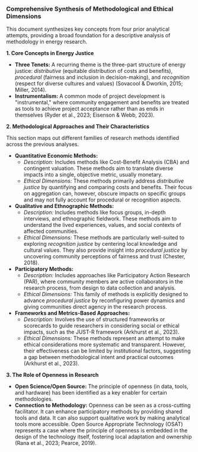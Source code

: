 ### Comprehensive Synthesis of Methodological and Ethical Dimensions

This document synthesizes key concepts from four prior analytical attempts, providing a broad foundation for a descriptive analysis of methodology in energy research.

**1. Core Concepts in Energy Justice**

-   **Three Tenets:** A recurring theme is the three-part structure of energy justice: *distributive* (equitable distribution of costs and benefits), *procedural* (fairness and inclusion in decision-making), and *recognition* (respect for diverse cultures and values) (Sovacool & Dworkin, 2015; Miller, 2014).
-   **Instrumentalism:** A common mode of project development is "instrumental," where community engagement and benefits are treated as tools to achieve project acceptance rather than as ends in themselves (Ryder et al., 2023; Eisenson & Webb, 2023).

**2. Methodological Approaches and Their Characteristics**

This section maps out different families of research methods identified across the previous analyses.

-   **Quantitative Economic Methods:**
    -   *Description:* Includes methods like Cost-Benefit Analysis (CBA) and contingent valuation. These methods aim to translate diverse impacts into a single, objective metric, usually monetary.
    -   *Ethical Dimensions:* These methods primarily address *distributive justice* by quantifying and comparing costs and benefits. Their focus on aggregation can, however, obscure impacts on specific groups and may not fully account for procedural or recognition aspects.
-   **Qualitative and Ethnographic Methods:**
    -   *Description:* Includes methods like focus groups, in-depth interviews, and ethnographic fieldwork. These methods aim to understand the lived experiences, values, and social contexts of affected communities.
    -   *Ethical Dimensions:* These methods are particularly well-suited to exploring *recognition justice* by centering local knowledge and cultural values. They also provide insight into *procedural justice* by uncovering community perceptions of fairness and trust (Chester, 2018).
-   **Participatory Methods:**
    -   *Description:* Includes approaches like Participatory Action Research (PAR), where community members are active collaborators in the research process, from design to data collection and analysis.
    -   *Ethical Dimensions:* This family of methods is explicitly designed to advance *procedural justice* by reconfiguring power dynamics and giving communities direct agency in the research process.
-   **Frameworks and Metrics-Based Approaches:**
    -   *Description:* Involves the use of structured frameworks or scorecards to guide researchers in considering social or ethical impacts, such as the JUST-R framework (Arkhurst et al., 2023).
    -   *Ethical Dimensions:* These methods represent an attempt to make ethical considerations more systematic and transparent. However, their effectiveness can be limited by institutional factors, suggesting a gap between methodological intent and practical outcomes (Arkhurst et al., 2023).

**3. The Role of Openness in Research**

-   **Open Science/Open Source:** The principle of openness (in data, tools, and hardware) has been identified as a key enabler for certain methodologies.
-   **Connection to Methodology:** Openness can be seen as a cross-cutting facilitator. It can enhance participatory methods by providing shared tools and data. It can also support qualitative work by making analytical tools more accessible. Open Source Appropriate Technology (OSAT) represents a case where the principle of openness is embedded in the design of the technology itself, fostering local adaptation and ownership (Rana et al., 2023; Pearce, 2019). 